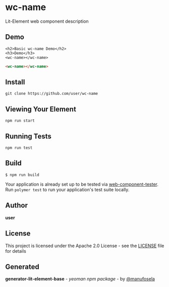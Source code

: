 # wc-name

Lit-Element web component description

## Demo

```
<h2>Basic wc-name Demo</h2>
<h3>Demo</h3>
<wc-name></wc-name>

```
<!---
```
<custom-element-demo>
  <template>
    <link rel="import" href="wc-name.html">
    <next-code-block></next-code-block>
  </template>
</custom-element-demo>
```
-->
```html
<wc-name></wc-name>

```
## Install

```
git clone https://github.com/user/wc-name
```

## Viewing Your Element

```
npm run start
```

## Running Tests

```
npm run test
```

## Build
```
$ npm run build
```

Your application is already set up to be tested via [web-component-tester](https://github.com/Polymer/web-component-tester). Run `polymer test` to run your application's test suite locally.

## Author
**user**

## License

This project is licensed under the Apache 2.0 License - see the [LICENSE](LICENSE) file for details

## Generated

**generator-lit-element-base** - *yeoman npm package* - by [@manufosela](https://github.com/manufosela/generator-litelement-webcomponent)